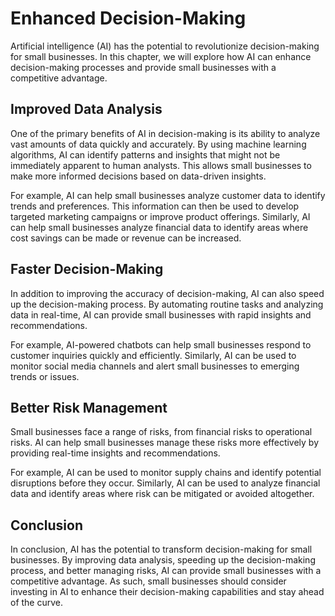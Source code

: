 Enhanced Decision-Making
======================================================================

Artificial intelligence (AI) has the potential to revolutionize decision-making for small businesses. In this chapter, we will explore how AI can enhance decision-making processes and provide small businesses with a competitive advantage.

Improved Data Analysis
----------------------

One of the primary benefits of AI in decision-making is its ability to analyze vast amounts of data quickly and accurately. By using machine learning algorithms, AI can identify patterns and insights that might not be immediately apparent to human analysts. This allows small businesses to make more informed decisions based on data-driven insights.

For example, AI can help small businesses analyze customer data to identify trends and preferences. This information can then be used to develop targeted marketing campaigns or improve product offerings. Similarly, AI can help small businesses analyze financial data to identify areas where cost savings can be made or revenue can be increased.

Faster Decision-Making
----------------------

In addition to improving the accuracy of decision-making, AI can also speed up the decision-making process. By automating routine tasks and analyzing data in real-time, AI can provide small businesses with rapid insights and recommendations.

For example, AI-powered chatbots can help small businesses respond to customer inquiries quickly and efficiently. Similarly, AI can be used to monitor social media channels and alert small businesses to emerging trends or issues.

Better Risk Management
----------------------

Small businesses face a range of risks, from financial risks to operational risks. AI can help small businesses manage these risks more effectively by providing real-time insights and recommendations.

For example, AI can be used to monitor supply chains and identify potential disruptions before they occur. Similarly, AI can be used to analyze financial data and identify areas where risk can be mitigated or avoided altogether.

Conclusion
----------

In conclusion, AI has the potential to transform decision-making for small businesses. By improving data analysis, speeding up the decision-making process, and better managing risks, AI can provide small businesses with a competitive advantage. As such, small businesses should consider investing in AI to enhance their decision-making capabilities and stay ahead of the curve.
